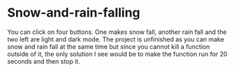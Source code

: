 # Snow-and-rain-falling
You can click on four buttons. One makes snow fall, another rain fall and the two left are light and dark mode.
The project is unfinished as you can make snow and rain fall at the same time but since you cannot kill a function outside of it, the only solution I see would be to make the function run for 20 seconds and then stop it.
